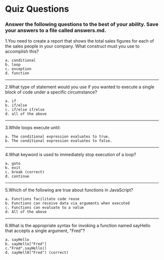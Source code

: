 # Quiz Questions

### Answer the following questions to the best of your ability. Save your answers to a file called answers.md.

1.You need to create a report that shows the total sales figures for each of the sales people in your company. What construct must you use to accomplish this?
```
a. conditional
b. loop
c. exception
d. function
```
---

2.What type of statement would you use if you wanted to execute a single block of code under a specific circumstance?
```
a. if
b. if/else
c. if/else if/else
d. all of the above
```
---

3.While loops execute until:
```
a. The conditional expression evaluates to true.
b. The conditional expression evaluates to false.
```
---

4.What keyword is used to immediately stop execution of a loop?
```
a. goto
b. exit
c. break (correct)
d. continue
```
---

5.Which of the following are true about functions in JavaScript?
```
a. Functions facilitate code reuse
b. Functions can receive data via arguments when executed
c. Functions can evaluate to a value
d. All of the above
```
---

6.What is the appropriate syntax for invoking a function named sayHello that accepts a single argument, "Fred"?
```
a. sayHello
b. sayHello["Fred"]
c."Fred".sayHello()
d. sayHell0("Fred") (correct)
```
